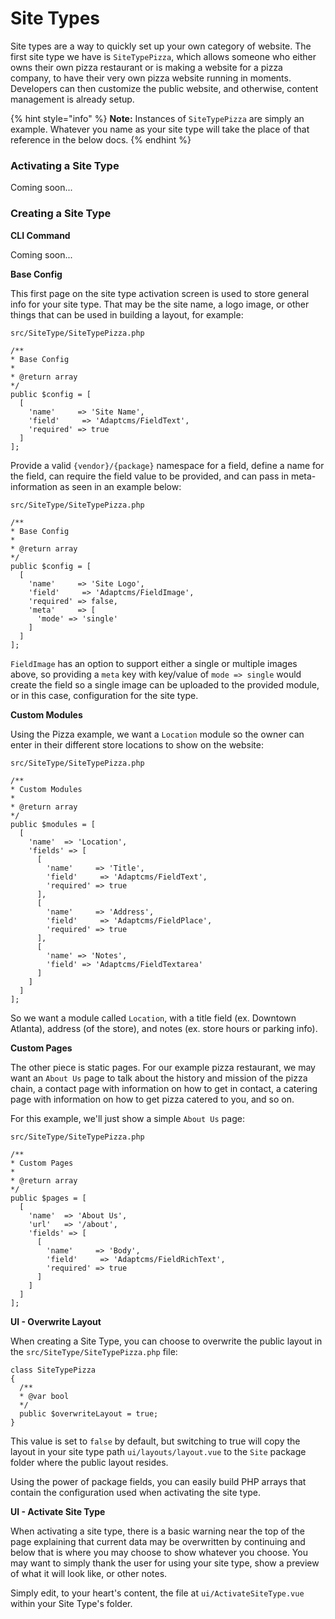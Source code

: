 # Site Types

Site types are a way to quickly set up your own category of website. The first site type we have is `SiteTypePizza`, which allows someone who either owns their own pizza restaurant or is making a website for a pizza company, to have their very own pizza website running in moments. Developers can then customize the public website, and otherwise, content management is already setup.

{% hint style="info" %}
**Note:** Instances of `SiteTypePizza` are simply an example. Whatever you name as your site type will take the place of that reference in the below docs.
{% endhint %}

### Activating a Site Type

Coming soon...

### Creating a Site Type

**CLI Command**

Coming soon...

**Base Config**

This first page on the site type activation screen is used to store general info for your site type. That may be the site name, a logo image, or other things that can be used in building a layout, for example:

```text
src/SiteType/SiteTypePizza.php

/**
* Base Config
*
* @return array
*/
public $config = [
  [
    'name'     => 'Site Name',
    'field'     => 'Adaptcms/FieldText',
    'required' => true
  ]
];
```

Provide a valid `{vendor}/{package}` namespace for a field, define a name for the field, can require the field value to be provided, and can pass in meta-information as seen in an example below:

```text
src/SiteType/SiteTypePizza.php

/**
* Base Config
*
* @return array
*/
public $config = [
  [
    'name'     => 'Site Logo',
    'field'     => 'Adaptcms/FieldImage',
    'required' => false,
    'meta'     => [
      'mode' => 'single'
    ]
  ]
];
```

`FieldImage` has an option to support either a single or multiple images above, so providing a `meta` key with key/value of `mode => single` would create the field so a single image can be uploaded to the provided module, or in this case, configuration for the site type.

**Custom Modules**

Using the Pizza example, we want a `Location` module so the owner can enter in their different store locations to show on the website:

```text
src/SiteType/SiteTypePizza.php

/**
* Custom Modules
*
* @return array
*/
public $modules = [
  [
    'name'  => 'Location',
    'fields' => [
      [
        'name'     => 'Title',
        'field'     => 'Adaptcms/FieldText',
        'required' => true
      ],
      [
        'name'     => 'Address',
        'field'     => 'Adaptcms/FieldPlace',
        'required' => true
      ],
      [
        'name' => 'Notes',
        'field' => 'Adaptcms/FieldTextarea'
      ]
    ]
  ]
];
```

So we want a module called `Location`, with a title field \(ex. Downtown Atlanta\), address \(of the store\), and notes \(ex. store hours or parking info\).

**Custom Pages**

The other piece is static pages. For our example pizza restaurant, we may want an `About Us` page to talk about the history and mission of the pizza chain, a contact page with information on how to get in contact, a catering page with information on how to get pizza catered to you, and so on.

For this example, we'll just show a simple `About Us` page:

```text
src/SiteType/SiteTypePizza.php

/**
* Custom Pages
*
* @return array
*/
public $pages = [
  [
    'name'  => 'About Us',
    'url'   => '/about',
    'fields' => [
      [
        'name'     => 'Body',
        'field'     => 'Adaptcms/FieldRichText',
        'required' => true
      ]
    ]
  ]
];
```

**UI - Overwrite Layout**

When creating a Site Type, you can choose to overwrite the public layout in the `src/SiteType/SiteTypePizza.php` file:

```text
class SiteTypePizza
{
  /**
  * @var bool
  */
  public $overwriteLayout = true;
}
```

This value is set to `false` by default, but switching to true will copy the layout in your site type path `ui/layouts/layout.vue` to the `Site` package folder where the public layout resides.

Using the power of package fields, you can easily build PHP arrays that contain the configuration used when activating the site type.

**UI - Activate Site Type**

When activating a site type, there is a basic warning near the top of the page explaining that current data may be overwritten by continuing and below that is where you may choose to show whatever you choose. You may want to simply thank the user for using your site type, show a preview of what it will look like, or other notes.

Simply edit, to your heart's content, the file at `ui/ActivateSiteType.vue` within your Site Type's folder.


